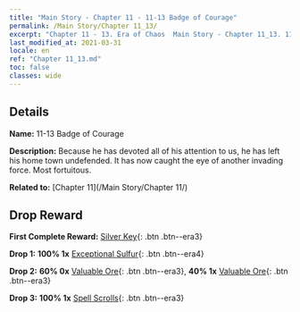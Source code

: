 ```yaml
---
title: "Main Story - Chapter 11 - 11-13 Badge of Courage"
permalink: /Main Story/Chapter 11_13/
excerpt: "Chapter 11 - 13. Era of Chaos  Main Story - Chapter 11_13. 11-13 Badge of Courage"
last_modified_at: 2021-03-31
locale: en
ref: "Chapter 11_13.md"
toc: false
classes: wide
---
```


## Details

 **Name:** 11-13 Badge of Courage

 **Description:** Because he has devoted all of his attention to us, he has left his home town undefended. It has now caught the eye of another invading force. Most fortuitous.

 **Related to:** [Chapter 11](/Main Story/Chapter 11/)

## Drop Reward

 **First Complete Reward:** [Silver Key](/Items/con_693/){: .btn .btn--era3}

 **Drop 1:** **100% 1x** [Exceptional Sulfur](/Items/mat_36/){: .btn .btn--era4}

 **Drop 2:** **60% 0x** [Valuable Ore](/Items/mat_26/){: .btn .btn--era3}, **40% 1x** [Valuable Ore](/Items/mat_26/){: .btn .btn--era3}

 **Drop 3:** **100% 1x** [Spell Scrolls](/Items/con_694/){: .btn .btn--era3}

